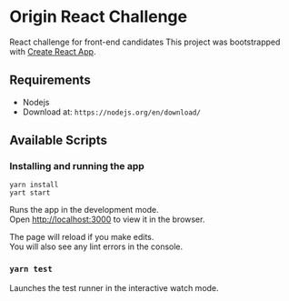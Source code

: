 # Origin React Challenge

React challenge for front-end candidates
This project was bootstrapped with [Create React App](https://github.com/facebook/create-react-app).

## Requirements
- Nodejs
- Download at: ``https://nodejs.org/en/download/``

## Available Scripts

### Installing and running the app

```
yarn install
yart start

```

Runs the app in the development mode.\
Open [http://localhost:3000](http://localhost:3000) to view it in the browser.

The page will reload if you make edits.\
You will also see any lint errors in the console.

### `yarn test`

Launches the test runner in the interactive watch mode.

